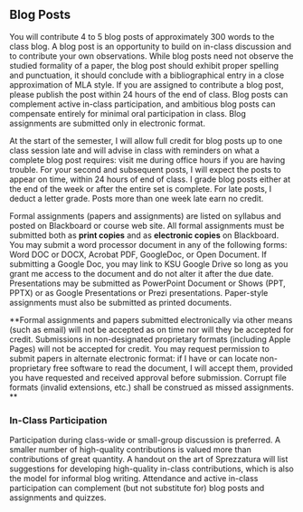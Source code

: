 ﻿
## Blog Posts

You will contribute 4 to 5 blog posts of approximately 300 words to the class blog. A blog post
is an opportunity to build on in-class discussion and to contribute
your own observations. While blog posts need not observe the studied
formality of a paper, the blog post should exhibit proper spelling and
punctuation, it should conclude with a bibliographical
entry in a close approximation of MLA style. If you are assigned to
contribute a blog post, please publish the post within 24 hours of the
end of class. Blog posts can complement active in-class participation, and
ambitious blog posts can compensate entirely for minimal oral
participation in class. Blog assignments are submitted only in
electronic format.

At the start of the semester, I will allow full credit for blog
posts up to one class session late and will advise in class with
reminders on what a complete blog post requires: visit me during office
hours if you are having trouble. For your second and subsequent posts, I
will expect the posts to appear on time, within 24 hours of end of
class. I grade blog posts either at the end of the week or
after the entire set is complete. For late posts, I deduct
a letter grade. Posts more than one week late earn no credit.

Formal assignments (papers and assignments) are listed on syllabus
and posted on Blackboard or course web site. All formal assignments
must be submitted both as **print copies** and as **electronic copies** on Blackboard. You may
submit a word processor document in any of the following forms: Word DOC
or DOCX, Acrobat PDF, GoogleDoc, or Open Document. If submitting a
Google Doc, you may link to KSU Google Drive so long as you grant me
access to the document and do not alter it after the due date.
Presentations may be submitted as PowerPoint Document or Shows (PPT,
PPTX) or as Google Presentations or Prezi presentations. Paper-style
assignments must also be submitted as printed documents. 

**Formal assignments and papers submitted electronically via other means (such as
email) will not be accepted as on time nor will they be accepted for
credit. Submissions in non-designated proprietary formats (including
Apple Pages) will not be accepted for credit. You may request permission
to submit papers in alternate electronic format: if I
have or can locate non-proprietary free software to read the document, I
will accept them, provided you have requested and received approval before
submission. Corrupt file formats (invalid extensions, etc.) shall be construed
as missed assignments. **

### In-Class Participation

Participation during class-wide or small-group discussion is
preferred. A smaller number of high-quality contributions is valued more
than contributions of great quantity. A handout on the art of
Sprezzatura will list suggestions for developing high-quality in-class
contributions, which is also the model for informal blog writing.
Attendance and active in-class participation can complement (but not
substitute for) blog posts and assignments and quizzes.


